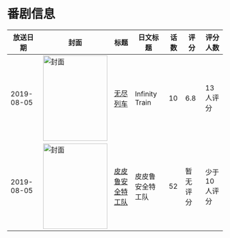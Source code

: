 # 番剧信息

|放送日期|封面|标题|日文标题|话数|评分|评分人数|
|---|---|---|---|---|---|---|
|2019-08-05|<img src="https://lain.bgm.tv/pic/cover/c/56/b5/287426_k1IeK.jpg" alt="封面" style="width:150px;height:200px;object-fit:cover;">|[无尽列车](https://bangumi.tv/subject/287426)|Infinity Train|10|6.8|13人评分|
|2019-08-05|<img src="https://lain.bgm.tv/pic/cover/c/43/92/213989_q2Sx2.jpg" alt="封面" style="width:150px;height:200px;object-fit:cover;">|[皮皮鲁安全特工队](https://bangumi.tv/subject/213989)|皮皮鲁安全特工队|52|暂无评分|少于10人评分|
